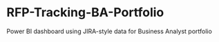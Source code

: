 # RFP-Tracking-BA-Portfolio
Power BI dashboard using JIRA-style data for Business Analyst portfolio
